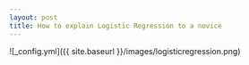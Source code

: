 ```yaml
---
layout: post
title: How to explain Logistic Regression to a novice 
---
```

![_config.yml]({{ site.baseurl }}/images/logisticregression.png)

